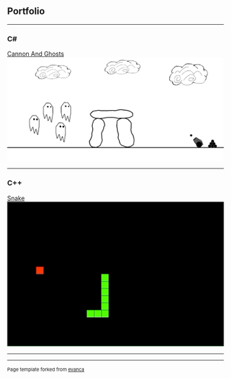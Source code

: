 ## Portfolio

---

### C# 

[Cannon And Ghosts](/sample_page)
<img src="images/sampleCAG.gif?raw=true"/>

---

### C++

[Snake](http://example.com/)
<img src="images/snake.gif?raw=true"/>

---




---
<p style="font-size:11px">Page template forked from <a href="https://github.com/evanca/quick-portfolio">evanca</a></p>
<!-- Remove above link if you don't want to attibute -->
